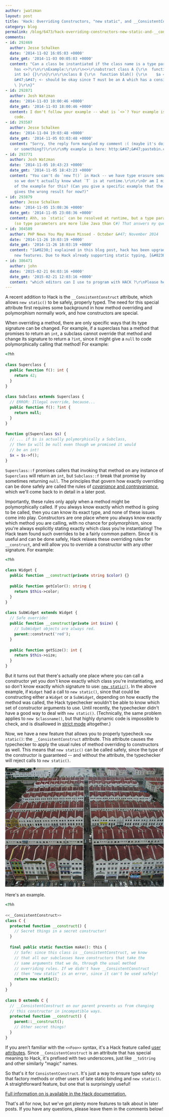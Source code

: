 ```yaml
---
author: jwatzman
layout: post
title: 'Hack: Overriding Constructors, "new static", and __ConsistentConstruct'
category: blog
permalink: /blog/6473/hack-overriding-constructors-new-static-and-__consistentconstruct
comments:
- id: 292469
  author: Jesse Schalken
  date: '2014-11-02 16:05:03 +0000'
  date_gmt: '2014-11-03 00:05:03 +0000'
  content: "Can a class be instantiated if the class name is a type parameter which
    has <>?\r\n\r\nExample:\r\n\r\n<>\r\nabstract class A {\r\n  function __construct(private
    int $x) {}\r\n}\r\n\r\nclass B {\r\n  function blah() {\r\n    $a = new T(6);
    &#47;&#47; <- should be okay since T must be an A which has a consistent constructor\r\n
    \ }\r\n}"
- id: 292871
  author: Josh Watzman
  date: '2014-11-03 10:00:46 +0000'
  date_gmt: '2014-11-03 18:00:46 +0000'
  content: I don't follow your example -- what is `<>`? Your example isn't valid Hack
    code.
- id: 293507
  author: Jesse Schalken
  date: '2014-11-04 19:03:48 +0000'
  date_gmt: '2014-11-05 03:03:48 +0000'
  content: "Sorry, the reply form mangled my comment :( (maybe it's doing a strip_tags
    or something?)\r\n\r\nMy example is here: http:&#47;&#47;pastebin.com&#47;vQgRyjV7"
- id: 293771
  author: Josh Watzman
  date: '2014-11-05 10:43:23 +0000'
  date_gmt: '2014-11-05 18:43:23 +0000'
  content: "You can't do `new T()` in Hack -- we have type erasure semantics for generics,
    so we don't actually know what `T` is at runtime.\r\n\r\nOr am I missing the point
    of the example for this? (Can you give a specific example that the typechecker
    gives the wrong result for now?)"
- id: 293879
  author: Jesse Schalken
  date: '2014-11-05 15:08:36 +0000'
  date_gmt: '2014-11-05 23:08:36 +0000'
  content: Ahh, so `static` can be resolved at runtime, but a type parameter can't.
    (so type parameters are more like Java than C#) That answers my question, thanks!
- id: 304589
  author: PHP News You May Have Missed - October &#47; November 2014
  date: '2014-11-26 10:03:19 +0000'
  date_gmt: '2014-11-26 18:03:19 +0000'
  content: "[&#8230;] explained in this blog post, hack has been upgraded with some
    new features. Due to Hack already supporting static typing, [&#8230;]"
- id: 386471
  author: john
  date: '2015-02-21 04:03:16 +0000'
  date_gmt: '2015-02-21 12:03:16 +0000'
  content: "which editors can I use to program with HACK ?\r\nPlease help.."
---
```


A recent addition to Hack is the `__ConsistentConstruct` attribute, which allows `new static()` to be safely, properly typed. The need for this special attribute first requires some background in how method overriding and polymorphism normally work, and how constructors are special.

<!--truncate-->

When overriding a method, there are only specific ways that its type signature can be changed. For example, if a superclass has a method that promises to return an `int`, a subclass cannot override that method and change its signature to return a `?int`, since it might give a `null` to code polymorphically calling that method! For example:


```php
<?hh

class Superclass {
  public function f(): int {
    return 42;
  }
}

class Subclass extends Superclass {
  // ERROR: Illegal override, because...
  public function f(): ?int {
    return null;
  }
}

function g(Superclass $s) {
  // ... if $s is actually polymorphically a Subclass,
  // then $x will be null even though we promised it would
  // be an int!
  $x = $s->f();
}
```



`Superclass::f` promises callers that invoking that method on any instance of `Superclass` will return an `int`, but `Subclass::f` break that promise by sometimes returning `null`. The principles that govern how exactly overriding can be done safely are called the rules of [_covariance_ and _contravariance_](http://en.wikipedia.org/wiki/Covariance_and_contravariance_%28computer_science%29), which we'll come back to in detail in a later post.

Importantly, these rules only apply when a method might be polymorphically called. If you always know exactly which method is going to be called, then you can know its exact type, and none of these issues come into play. Constructors are one place where you always know exactly which method you are calling, with no chance for polymorphism, since you're always explicitly stating exactly which class you're instantiating! The Hack team found such overrides to be a fairly common pattern. Since it is useful and can be done safely, Hack relaxes these overriding rules for `__construct`, and will allow you to override a constructor with any other signature. For example:


```php
<?hh

class Widget {
  public function __construct(private string $color) {}

  public function getColor(): string {
    return $this->color;
  }
}

class SubWidget extends Widget {
  // Safe override!
  public function __construct(private int $size) {
    // SubWidget objects are always red.
    parent::construct('red');
  }

  public function getSize(): int {
    return $this->size;
  }
}
```



But it turns out that there's actually one place where you can call a constructor yet you don't know exactly which class you're instantiating, and so don't know exactly which signature to use: [`new static()`](http://php.net/manual/en/language.oop5.late-static-bindings.php). In the above example, if `Widget` had a call to `new static()`, since that could be constructing either a `Widget` or a `SubWidget`, depending on how exactly the method was called, the Hack typechecker wouldn't be able to know which set of constructor arguments to use. Until recently, the typechecker didn't have a good way to deal with `new static()`. (Technically, the same problem applies to `new $classname()`, but that highly dynamic code is impossible to check, and is disallowed in [strict mode](http://docs.hhvm.com/manual/en/hack.modes.php) altogether.)

Now, we have a new feature that allows you to properly typecheck `new static()`: the `__ConsistentConstruct` attribute. This attribute causes the typechecker to apply the usual rules of method overriding to constructors as well. This means that `new static()` can be called safely, since the type of the constructor is guaranteed -- and without the attribute, the typechecker will reject calls to `new static()`.

![640px-Malaysia_-_Malaka_-_22_-_identical_buildings_(6320845486)](/static/images/posts/640px-Malaysia_-_Malaka_-_22_-_identical_buildings_6320845486.jpg)

Here's an example.


```php
<?hh

<<__ConsistentConstruct>>
class C {
  protected function __construct() {
    // Secret things in a secret constructor!
  }

  final public static function make(): this {
    // Safe: since this class is __ConsistentConstruct, we know
    // that all our subclasses have constructors that take the
    // same arguments that we do, through the usual method
    // overriding rules. If we didn't have __ConsistentConstruct
    // then "new static" is an error, since it can't be used safely!
    return new static();
  }
}

class D extends C {
  // __ConsistentConstruct on our parent prevents us from changing
  // this constructor in incompatible ways.
  protected function __construct() {
    parent::__construct();
    // Other secret things!
  }
}
```



If you aren't familiar with the `<<Foo>>` syntax, it's a Hack feature called [user attributes](http://docs.hhvm.com/manual/en/hack.attributes.php). Since `__ConsistentConstruct` is an attribute that has special meaning to Hack, it's prefixed with two underscores, just like `__toString` and other similarly "magic" names.

So that's it for `ConsistentConstruct`. It's just a way to ensure type safety so that factory methods or other users of late static binding and `new static()`. A straightforward feature, but one that is surprisingly useful!

[Full information on  is available in the Hack documentation.](http://docs.hhvm.com/manual/en/hack.attributes.consistentconstruct.php)

That's all for now, but we've got plenty more features to talk about in later posts. If you have any questions, please leave them in the comments below!
